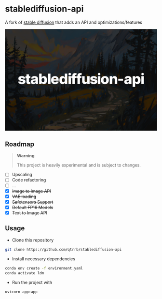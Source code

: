 # stablediffusion-api

A fork of [stable diffusion](https://github.com/Stability-AI/stablediffusion) that adds an API and optimizations/features

![hero](media/banner.png)

## Roadmap

> **Warning**
>
> This project is heavily experimental and is subject to changes.

- [ ] Upscaling
- [ ] Code refactoring
- [ ] ...
- [x] ~~Image to Image API~~
- [x] ~~VAE loading~~
- [x] ~~Safetensors Support~~
- [x] ~~Default FP16 Models~~
- [x] ~~Text to Image API~~

## Usage

- Clone this repository

```bash
git clone https://github.com/qtrrb/stablediffusion-api
```

- Install necessary dependencies

```bash
conda env create -f environment.yaml
conda activate ldm
```

- Run the project with

```bash
uvicorn app:app
```
